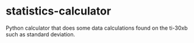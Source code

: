 # statistics-calculator
Python calculator that does some data calculations found on the ti-30xb such as standard deviation.
